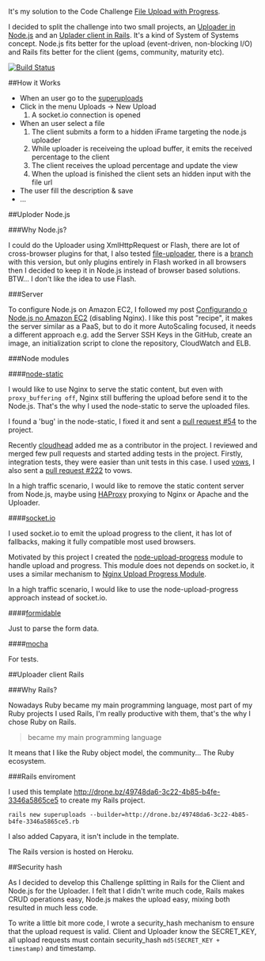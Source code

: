 It's my solution to the Code Challenge [File Upload with Progress](https://github.com/phstc/uploader_rails/blob/master/BackendDeveloperChallengeUpdated.pdf).

I decided to split the challenge into two small projects, an [Uploader in Node.js](https://github.com/phstc/uploader_nodejs) and an [Uplader client in Rails](https://github.com/phstc/uploader_rails). It's a kind of System of Systems concept. Node.js fits better for the upload (event-driven, non-blocking I/O) and Rails fits better for the client (gems, community, maturity etc).

[![Build Status](https://secure.travis-ci.org/phstc/uploader_rails.png)](http://travis-ci.org/phstc/uploader_rails)


##How it Works

* When an user go to the [superuploads](http://superuploads.herokuapp.com)
* Click in the menu Uploads -> New Upload
    1. A socket.io connection is opened 
* When an user select a file
    1. The client submits a form to a hidden iFrame targeting the node.js uploader
    2. While uploader is receiveing the upload buffer, it emits the received percentage to the client
    3. The client receives the upload percentage and update the view
    4. When the upload is finished the client sets an hidden input with the file url
* The user fill the description & save
* ...

##Uploder Node.js

###Why Node.js?

I could do the Uploader using XmlHttpRequest or Flash, there are lot of cross-browser plugins for that, I also tested [file-uploader](https://github.com/valums/file-uploader), there is a [branch](https://github.com/phstc/uploader_rails/tree/valums-file-uploader) with this version, but only plugins entirely in Flash worked in all browsers then I decided to keep it in Node.js instead of browser based solutions. BTW... I don't like the idea to use Flash.

###Server

To configure Node.js on Amazon EC2, I followed my post [Configurando o Node.js no Amazon EC2](http://pablocantero.com/blog/2012/01/04/configurando-o-node-js-no-amazon-ec2/) (disabling Nginx). 
I like this post "recipe", it makes the server similar as a PaaS, but to do it more AutoScaling focused, it needs a different approach e.g. add the Server SSH Keys in the GitHub, create an image, an initialization script to clone the repository, CloudWatch and ELB.

###Node modules

####[node-static](https://github.com/cloudhead/node-static)

I would like to use Nginx to serve the static content, but even with ```proxy_buffering off```, Nginx still buffering the upload before send it to the Node.js. That's the why I used the node-static to serve the uploaded files. 

I found a 'bug' in the node-static, I fixed it and sent a [pull request #54](https://github.com/cloudhead/node-static/pull/54) to the project.

Recently [cloudhead](https://github.com/cloudhead) added me as a contributor in the project. I reviewed and merged few pull requests and started adding tests in the project. Firstly, integration tests, they were easier than unit tests in this case. I used [vows](https://github.com/cloudhead/vows), I also sent a [pull request #222](https://github.com/cloudhead/vows/pull/222) to vows.

In a high traffic scenario, I would like to remove the static content server from Node.js, maybe using [HAProxy](http://haproxy.1wt.eu/) proxying to Nginx or Apache and the Uploader.

####[socket.io](http://socket.io)

I used socket.io to emit the upload progress to the client, it has lot of fallbacks, making it fully compatible most used browsers.

Motivated by this project I created the [node-upload-progress](http://github.com/phstc/node-upload-progress) module to handle upload and progress. This module does not depends on socket.io, it uses a similar mechanism to [Nginx Upload Progress Module](http://wiki.nginx.org/HttpUploadProgressModule).

In a high traffic scenario, I would like to use the node-upload-progress approach instead of socket.io.

####[formidable](https://github.com/felixge/node-formidable)

Just to parse the form data.

####[mocha](https://github.com/visionmedia/mocha)

For tests.

##Uploader client Rails

###Why Rails?

Nowadays Ruby became my main programming language, most part of my Ruby projects I used Rails, I'm really productive with them, that's the why I chose Ruby on Rails.

> became my main programming language

It means that I like the Ruby object model, the community... The Ruby ecosystem.

###Rails enviroment

I used this template http://drone.bz/49748da6-3c22-4b85-b4fe-3346a5865ce5 to create my Rails project.

```rails new superuploads --builder=http://drone.bz/49748da6-3c22-4b85-b4fe-3346a5865ce5.rb```

I also added Capyara, it isn't include in the template.

The Rails version is hosted on Heroku.

##Security hash

As I decided to develop this Challenge splitting in Rails for the Client and Node.js for the Uploader. I felt that I didn't write much code, Rails makes CRUD operations easy, Node.js makes the upload easy, mixing both resulted in much less code.

To write a little bit more code, I wrote a security_hash mechanism to ensure that the upload request is valid. Client and Uploader know the SECRET_KEY, all upload requests must contain security_hash ```md5(SECRET_KEY + timestamp)``` and timestamp.

